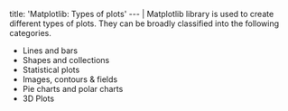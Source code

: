 title: 'Matplotlib: Types of plots'
--- |
  Matplotlib library is used to create different types of plots. They can be broadly classified into the following categories.
  * Lines and bars
  * Shapes and collections
  * Statistical plots
  * Images, contours & fields
  * Pie charts and polar charts
  * 3D Plots
